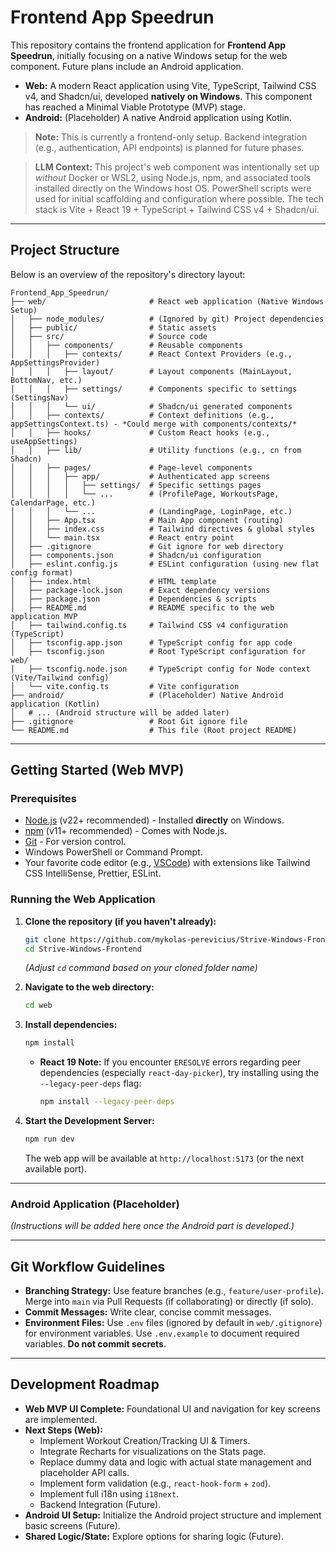 # Frontend App Speedrun

This repository contains the frontend application for **Frontend App Speedrun**, initially focusing on a native Windows setup for the web component. Future plans include an Android application.

-   **Web:** A modern React application using Vite, TypeScript, Tailwind CSS v4, and Shadcn/ui, developed **natively on Windows**. This component has reached a Minimal Viable Prototype (MVP) stage.
-   **Android:** (Placeholder) A native Android application using Kotlin.

> **Note:** This is currently a frontend-only setup. Backend integration (e.g., authentication, API endpoints) is planned for future phases.

> **LLM Context:** This project's web component was intentionally set up *without* Docker or WSL2, using Node.js, npm, and associated tools installed directly on the Windows host OS. PowerShell scripts were used for initial scaffolding and configuration where possible. The tech stack is Vite + React 19 + TypeScript + Tailwind CSS v4 + Shadcn/ui.

---

## Project Structure

Below is an overview of the repository's directory layout:

    Frontend_App_Speedrun/
    ├── web/                       # React web application (Native Windows Setup)
    │   ├── node_modules/          # (Ignored by git) Project dependencies
    │   ├── public/                # Static assets
    │   ├── src/                   # Source code
    │   │   ├── components/        # Reusable components
    │   │   │   ├── contexts/      # React Context Providers (e.g., AppSettingsProvider)
    │   │   │   ├── layout/        # Layout components (MainLayout, BottomNav, etc.)
    │   │   │   ├── settings/      # Components specific to settings (SettingsNav)
    │   │   │   └── ui/            # Shadcn/ui generated components
    │   │   ├── contexts/          # Context definitions (e.g., appSettingsContext.ts) - *Could merge with components/contexts/*
    │   │   ├── hooks/             # Custom React hooks (e.g., useAppSettings)
    │   │   ├── lib/               # Utility functions (e.g., cn from Shadcn)
    │   │   ├── pages/             # Page-level components
    │   │   │   ├── app/           # Authenticated app screens
    │   │   │   │   ├── settings/  # Specific settings pages
    │   │   │   │   └── ...        # (ProfilePage, WorkoutsPage, CalendarPage, etc.)
    │   │   │   └── ...            # (LandingPage, LoginPage, etc.)
    │   │   ├── App.tsx            # Main App component (routing)
    │   │   ├── index.css          # Tailwind directives & global styles
    │   │   └── main.tsx           # React entry point
    │   ├── .gitignore             # Git ignore for web directory
    │   ├── components.json        # Shadcn/ui configuration
    │   ├── eslint.config.js       # ESLint configuration (using new flat config format)
    │   ├── index.html             # HTML template
    │   ├── package-lock.json      # Exact dependency versions
    │   ├── package.json           # Dependencies & scripts
    │   ├── README.md              # README specific to the web application MVP
    │   ├── tailwind.config.ts     # Tailwind CSS v4 configuration (TypeScript)
    │   ├── tsconfig.app.json      # TypeScript config for app code
    │   ├── tsconfig.json          # Root TypeScript configuration for web/
    │   ├── tsconfig.node.json     # TypeScript config for Node context (Vite/Tailwind config)
    │   └── vite.config.ts         # Vite configuration
    ├── android/                   # (Placeholder) Native Android application (Kotlin)
    │   # ... (Android structure will be added later)
    ├── .gitignore                 # Root Git ignore file
    └── README.md                  # This file (Root project README)

---

## Getting Started (Web MVP)

### Prerequisites

*   [Node.js](https://nodejs.org/) (v22+ recommended) - Installed **directly** on Windows.
*   [npm](https://www.npmjs.com/) (v11+ recommended) - Comes with Node.js.
*   [Git](https://git-scm.com/) - For version control.
*   Windows PowerShell or Command Prompt.
*   Your favorite code editor (e.g., [VSCode](https://code.visualstudio.com/)) with extensions like Tailwind CSS IntelliSense, Prettier, ESLint.

### Running the Web Application

1.  **Clone the repository (if you haven't already):**
    ```bash
    git clone https://github.com/mykolas-perevicius/Strive-Windows-Frontend.git
    cd Strive-Windows-Frontend
    ```
    *(Adjust `cd` command based on your cloned folder name)*

2.  **Navigate to the web directory:**
    ```bash
    cd web
    ```

3.  **Install dependencies:**
    ```bash
    npm install
    ```
    *   **React 19 Note:** If you encounter `ERESOLVE` errors regarding peer dependencies (especially `react-day-picker`), try installing using the `--legacy-peer-deps` flag:
        ```bash
        npm install --legacy-peer-deps
        ```

4.  **Start the Development Server:**
    ```bash
    npm run dev
    ```
    The web app will be available at `http://localhost:5173` (or the next available port).

---

### Android Application (Placeholder)

*(Instructions will be added here once the Android part is developed.)*

---

## Git Workflow Guidelines

-   **Branching Strategy:** Use feature branches (e.g., `feature/user-profile`). Merge into `main` via Pull Requests (if collaborating) or directly (if solo).
-   **Commit Messages:** Write clear, concise commit messages.
-   **Environment Files:** Use `.env` files (ignored by default in `web/.gitignore`) for environment variables. Use `.env.example` to document required variables. **Do not commit secrets.**

---

## Development Roadmap

-   **Web MVP UI Complete:** Foundational UI and navigation for key screens are implemented.
-   **Next Steps (Web):**
    *   Implement Workout Creation/Tracking UI & Timers.
    *   Integrate Recharts for visualizations on the Stats page.
    *   Replace dummy data and logic with actual state management and placeholder API calls.
    *   Implement form validation (e.g., `react-hook-form` + `zod`).
    *   Implement full i18n using `i18next`.
    *   Backend Integration (Future).
-   **Android UI Setup:** Initialize the Android project structure and implement basic screens (Future).
-   **Shared Logic/State:** Explore options for sharing logic (Future).